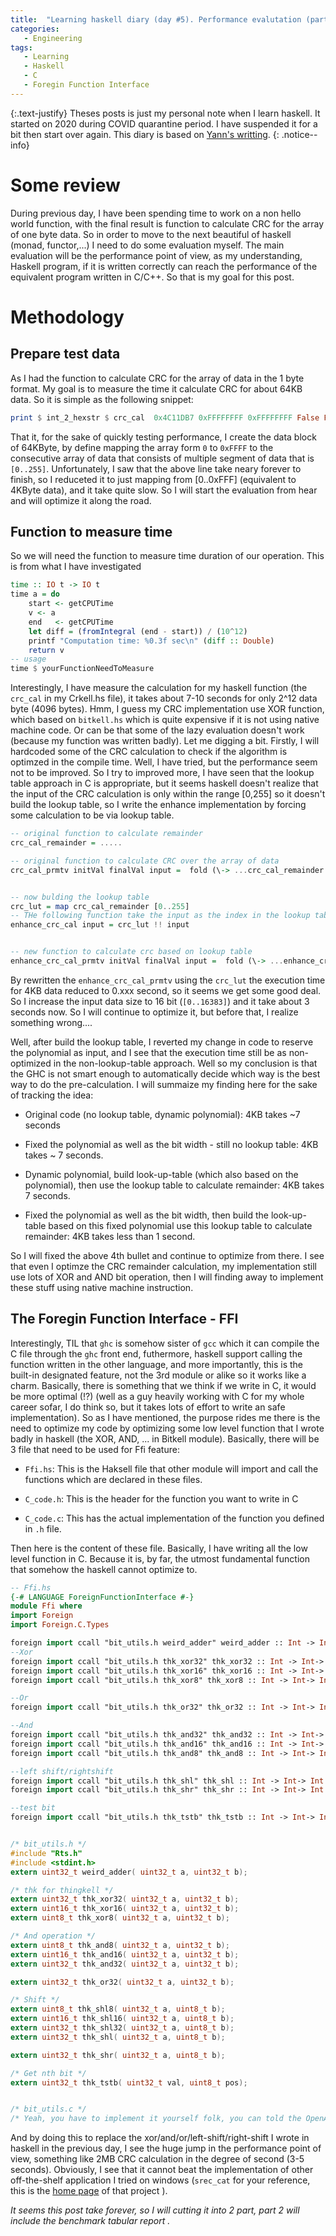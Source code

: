 ```yaml
---
title:  "Learning haskell diary (day #5). Performance evalutation (part 1)"
categories:
   - Engineering
tags:
   - Learning
   - Haskell
   - C
   - Foregin Function Interface
---
```


{:.text-justify}
Theses posts is just my personal note when I learn haskell. It started on 2020 during COVID quarantine period. I have suspended it for a bit then start over again. This diary is based on [Yann's writting](https://yannesposito.com/Scratch/en/blog/Haskell-the-Hard-Way/#navigation).
{: .notice--info}

# Some review

During previous day, I have been spending time to work on a non hello world function, with the final result is function to calculate CRC for the array of one byte data. So in order to move to the next beautiful of haskell (monad, functor,...) I need to do some evaluation myself. The main evaluation will be the performance point of view, as my understanding, Haskell program, if it is written correctly can reach the performance of the equivalent program written in C/C++. So that is my goal for this post.

# Methodology

## Prepare test data

As I had the function to calculate CRC for the array of data in the 1 byte format. My goal is to measure the time it calculate CRC for about 64KB data. So it is simple as the following snippet:

```haskell
print $ int_2_hexstr $ crc_cal  0x4C11DB7 0xFFFFFFFF 0xFFFFFFFF False False $ map ((<&&&>) 0xff) [0..0xffff]
```

That it, for the sake of quickly testing performance, I create the data block of 64KByte, by define mapping the array form `0` to `0xFFFF` to the consecutive array of data that consists of multiple segment of data that is `[0..255]`. Unfortunately, I saw that the above line take neary forever to finish, so I reduceted it to just mapping from [0..0xFFF] (equivalent to 4KByte data), and it take quite slow. So I will start the evaluation from hear and will optimize it along the road.

## Function to measure time

So we will need the function to measure time duration of our operation. This is from what I have investigated

```haskell
time :: IO t -> IO t
time a = do
    start <- getCPUTime
    v <- a
    end   <- getCPUTime
    let diff = (fromIntegral (end - start)) / (10^12)
    printf "Computation time: %0.3f sec\n" (diff :: Double)
    return v
-- usage
time $ yourFunctionNeedToMeasure
```

Interestingly, I have measure the calculation for my haskell function (the `crc_cal` in my Crkell.hs file), it takes about 7-10 seconds for only 2^12 data byte (4096 bytes). Hmm, I guess my CRC implementation use XOR function, which based on `bitkell.hs` which is quite expensive if it is not using native machine code. Or can be that some of the lazy evaluation doesn't work (because my function was written badly). Let me digging a bit. Firstly, I will hardcoded some of the CRC calculation to check if the algorithm is optimzed in the compile time. Well, I have tried, but the performance seem not to be improved. So I try to improved more, I have seen that the lookup table approach in C is appropriate, but it seems haskell doesn't realize that the input of the CRC calculation is only within the range [0,255] so it doesn't build the lookup table, so I write the enhance implementation by forcing some calculation to be via lookup table.

```haskell
-- original function to calculate remainder
crc_cal_remainder = .....

-- original function to calculate CRC over the array of data
crc_cal_prmtv initVal finalVal input =  fold (\-> ...crc_cal_remainder... ) initVal input


-- now bulding the lookup table
crc_lut = map crc_cal_remainder [0..255]
-- THe following function take the input as the index in the lookup table
enhance_crc_cal input = crc_lut !! input 


-- new function to calculate crc based on lookup table
enhance_crc_cal_prmtv initVal finalVal input =  fold (\-> ...enhance_crc_cal ... ) initVal input

```

By rewritten the `enhance_crc_cal_prmtv` using the `crc_lut` the execution time for 4KB data reduced to 0.xxx second, so it seems we get some good deal. So I increase the input data size to 16 bit (`[0..16383]`) and it take about 3 seconds now. So I will continue to optimize it, but before that, I realize something wrong....

Well, after build the lookup table, I reverted my change in code to reserve the polynomial as input, and I see that the execution time still be as non-optimized in the non-lookup-table approach. Well so my conclusion is that the GHC is not smart enough to automatically decide which way is the best way to do the pre-calculation. I will summaize my finding here for the sake of tracking the idea:

* Original code (no lookup table, dynamic polynomial): 4KB takes ~7 seconds

* Fixed the polynomial as well as the bit width - still no lookup table: 4KB takes ~ 7 seconds.

* Dynamic polynomial, build look-up-table (which also based on the polynomial), then use the lookup table to calculate remainder: 4KB takes 7 seconds.

* Fixed the polynomial as well as the bit width, then build the look-up-table based on this fixed polynomial use this lookup table to calculate remainder: 4KB takes less than 1 second.

So I will fixed the above 4th bullet and continue to optimize from there. I see that even I optimze the CRC remainder calculation, my implementation still use lots of XOR and AND bit operation, then I will finding away to implement these stuff using native machine instruction.

## The Foregin Function Interface - FFI

Interestingly, TIL that `ghc` is somehow sister of `gcc` which it can compile the C file through the `ghc` front end, futhermore, haskell support calling the function written in the other language, and more importantly, this is the built-in designated feature, not the 3rd module or alike so it works like a charm. Basically, there is something that we think if we write in C, it would be more optimal (!?) (well as a guy heavily working with C for my whole career sofar, I do think so, but it takes lots of effort to write an safe implementation). So as I have mentioned, the purpose rides me there is the need to optimize my code by optimizing some low level function that I wrote badly in haskell (the XOR, AND, ... in Bitkell module). Basically, there will be 3 file that need to be used for Ffi feature:

* `Ffi.hs`: This is the Haksell file that other module will import and call the functions which are declared in these files.

* `C_code.h`: This is the header for the function you want to write in C

* `C_code.c`: This has the actual implementation of the function you defined in `.h` file. 

Then here is the content of these file. Basically, I have writing all the low level function in C. Because it is, by far, the utmost fundamental function that somehow the haskell cannot optimize to.

```haskell
-- Ffi.hs
{-# LANGUAGE ForeignFunctionInterface #-}
module Ffi where
import Foreign
import Foreign.C.Types

foreign import ccall "bit_utils.h weird_adder" weird_adder :: Int -> Int -> Int
--Xor
foreign import ccall "bit_utils.h thk_xor32" thk_xor32 :: Int -> Int-> Int
foreign import ccall "bit_utils.h thk_xor16" thk_xor16 :: Int -> Int-> Int
foreign import ccall "bit_utils.h thk_xor8" thk_xor8 :: Int -> Int-> Int

--Or
foreign import ccall "bit_utils.h thk_or32" thk_or32 :: Int -> Int-> Int

--And
foreign import ccall "bit_utils.h thk_and32" thk_and32 :: Int -> Int-> Int
foreign import ccall "bit_utils.h thk_and16" thk_and16 :: Int -> Int-> Int
foreign import ccall "bit_utils.h thk_and8" thk_and8 :: Int -> Int-> Int

--left shift/rightshift
foreign import ccall "bit_utils.h thk_shl" thk_shl :: Int -> Int-> Int
foreign import ccall "bit_utils.h thk_shr" thk_shr :: Int -> Int-> Int

--test bit
foreign import ccall "bit_utils.h thk_tstb" thk_tstb :: Int -> Int-> Int



```

```c
/* bit_utils.h */
#include "Rts.h"
#include <stdint.h>
extern uint32_t weird_adder( uint32_t a, uint32_t b);

/* thk for thingkell */
extern uint32_t thk_xor32( uint32_t a, uint32_t b);
extern uint16_t thk_xor16( uint32_t a, uint32_t b);
extern uint8_t thk_xor8( uint32_t a, uint32_t b);

/* And operation */
extern uint8_t thk_and8( uint32_t a, uint32_t b);
extern uint16_t thk_and16( uint32_t a, uint32_t b);
extern uint32_t thk_and32( uint32_t a, uint32_t b);

extern uint32_t thk_or32( uint32_t a, uint32_t b);

/* Shift */
extern uint8_t thk_shl8( uint32_t a, uint8_t b);
extern uint16_t thk_shl16( uint32_t a, uint8_t b);
extern uint32_t thk_shl32( uint32_t a, uint8_t b);
extern uint32_t thk_shl( uint32_t a, uint8_t b);

extern uint32_t thk_shr( uint32_t a, uint8_t b);

/* Get nth bit */
extern uint32_t thk_tstb( uint32_t val, uint8_t pos);



```

```c
/* bit_utils.c */
/* Yeah, you have to implement it yourself folk, you can told the OpenAI GPTChat to do it for you, can t you ?
```

And by doing this to replace the xor/and/or/left-shift/right-shift I wrote in haskell in the previous day, I see the huge jump in the performance point of view, something like 2MB CRC calculation in the degree of second (3-5 seconds). Obviously, I see that it cannot beat the implementation of other off-the-shelf application I tried on windows (`srec_cat`  for your reference, this is the [home page](https://srecord.sourceforge.net/) of that project ).

*It seems this post take forever, so I will cutting it into 2 part, part 2 will include the benchmark tabular report .*